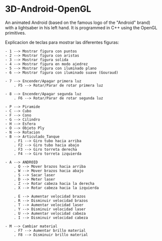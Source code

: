 # 3D-Android-OpenGL
An animated Android (based on the famous logo of the "Android" brand) with a lightsaber in his left hand. It is programmed in C++ using the OpenGL primitives.



Explicacion de teclas para mostrar las diferentes figuras:

    - 1 --> Mostrar figura con puntos
    - 2 --> Mostrar figura con aristas
    - 3 --> Mostrar figura solida
    - 4 --> Mostrar figura en modo ajedrez
    - 5 --> Mostrar figura con iluminado plano
    - 6 --> Mostrar figura con iluminado suave (Gouraud)
    
    - 7 --> Encender/Apagar primera luz
        . F5 --> Rotar/Parar de rotar primera luz

    - 8 --> Encender/Apagar segunda luz
        . F6 --> Rotar/Parar de rotar segunda luz

    - P --> Piramide
    - C --> Cubo
    - F --> Cono
    - G --> Cilindro
    - H --> Esfera
    - O --> Objeto Ply
    - N --> Rotacion
    - B --> Articulado_Tanque
        . F1 --> Giro tubo hacia arriba
        . F2 --> Giro tubo hacia abajo
        . F3 --> Giro torreta derecha
        . F4 --> Giro torreta izquierda
    
    - A --> ANDROID
        . Q --> Mover brazos hacia arriba
        . W --> Mover brazos hacia abajo
        . S --> Sacar laser
        . D --> Meter laser
        . Z --> Rotar cabeza hacia la derecha
        . X --> Rotar cabeza hacia la izquierda

        . E --> Aumentar velocidad brazos
        . R --> Disminuir velocidad brazos
        . T --> Aumentar velocidad laser
        . Y --> Disminuir velocidad laser
        . U --> Aumentar velocidad cabeza
        . I --> Disminuir velocidad cabeza

    - M --> Cambiar material
        . F7 --> Aumentar brillo material
        . F8 --> Disminuir brillo material
